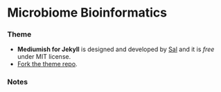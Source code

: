 # Microbiome Bioinformatics

### Theme
  - **Mediumish for Jekyll** is designed and developed by [Sal](https://www.wowthemes.net) and it is *free* under MIT license.
  - [Fork the theme repo](https://github.com/wowthemesnet/mediumish-theme-jekyll).

### Notes
